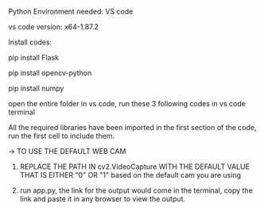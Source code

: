 Python Environment needed: VS code

vs code version: x64-1.87.2

Install codes:

pip install Flask

pip install opencv-python

pip install numpy

open the entire folder in vs code, run these 3 following codes in vs code terminal

All the required libraries have been imported in the first section of the code, run the first cell to include them.

-> TO USE THE DEFAULT WEB CAM 

1. REPLACE THE PATH IN cv2.VideoCapture WITH THE DEFAULT VALUE THAT IS EITHER "0" OR "1" based on the default cam you are using

2. run app.py, the link for the output would come in the terminal, copy the link and paste it in any browser to view the output.
